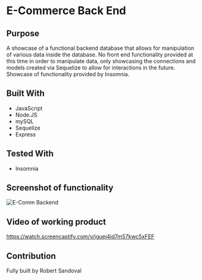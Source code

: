 # E-Commerce Back End

## Purpose
A showcase of a functional backend database that allows for manipulation of various data inside the database. No front end functionality provided at this time in order to manipulate data, only showcasing the connections and models created via Sequelize to allow for interactions in the future. Showcase of functionality provided by Insomnia.

## Built With
* JavaScript
* Node.JS
* mySQL
* Sequelize
* Express

## Tested With
* Insomnia

## Screenshot of functionality
![E-Comm Backend](http://www.simpleimageresizer.com/_uploads/photos/8dc2a210/E-Comm_900x650.png)

## Video of working product
https://watch.screencastify.com/v/jguej4id7m57kwc5xFEF


## Contribution

Fully built by Robert Sandoval
